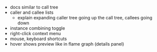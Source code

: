 - docs similar to call tree
- caller and callee lists
    - explain expanding caller tree going up the call tree, callees going down
- instance combining toggle
- right-click context menu
- mouse, keyboard shortcuts
- hover shows preview like in flame graph (details panel)